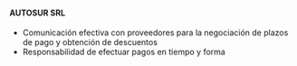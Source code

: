 #### AUTOSUR SRL
- Comunicación efectiva con proveedores para la negociación de plazos de pago y obtención de descuentos 
- Responsabilidad de efectuar pagos en tiempo y forma 
